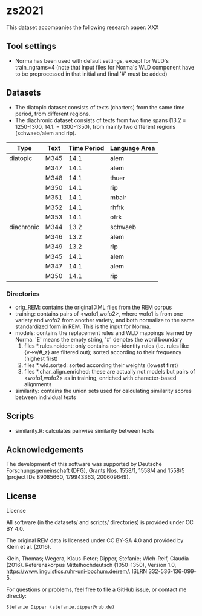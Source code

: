 # zs2021

This dataset accompanies the following research paper: XXX


## Tool settings

* Norma has been used with default settings, except for WLD's train_ngrams=4 (note that input files for Norma's WLD component have to be preprocessed in that initial and final '#' must be added)

## Datasets

* The diatopic dataset consists of texts (charters) from the same time period, from different regions.
* The diachronic dataset consists of texts from two time spans (13.2 = 1250-1300, 14.1. = 1300-1350), from mainly two different regions (schwaeb/alem and rip).


Type      | Text | Time Period | Language Area
----------|---------|------------|---------------
diatopic  | M345 | 14.1 | alem
	  | M347 | 14.1 | alem
	  | M348 | 14.1 | thuer
	  | M350 | 14.1 | rip
	  | M351 | 14.1 | mbair
	  | M352 | 14.1 | rhfrk
	  | M353 | 14.1 | ofrk
diachronic | M344 | 13.2 | schwaeb 
	   | M346 | 13.2 | alem
   	   | M349 | 13.2 | rip
           | M345 | 14.1 | alem
	   | M347 | 14.1 | alem
	   | M350 | 14.1 | rip


### Directories

* orig_REM: contains the original XML files from the REM corpus
* training: contains pairs of <wofo1,wofo2>, where wofo1 is from one variety and wofo2 from another variety, and both normalize to the same standardized form in REM. This is the input for Norma.
* models: contains the replacement rules and WLD mappings learned by Norma. 'E' means the empty string, '#' denotes the word boundary
  1. files *.rules.noident: only contains non-identity rules (i.e. rules like {v->v/#_z} are filtered out); sorted according to their frequency (highest first)
  1. files *.wld.sorted: sorted according their weights (lowest first)
  1. files *.char_align.enriched: these are actually not models but pairs of <wofo1,wofo2> as in training, enriched with character-based alignments
* similarity: contains the union sets used for calculating similarity scores between individual texts


## Scripts

* similarity.R: calculates pairwise similarity between texts

## Acknowledgements

The development of this software was supported by Deutsche Forschungsgemeinschaft (DFG), Grants Nos. 1558/1, 1558/4 and 1558/5 (project IDs 89085660, 179943363, 200609649).

## License

License

All software (in the datasets/ and scripts/ directories) is provided under CC BY 4.0.

The original REM data is licensed under CC BY-SA 4.0 and provided by Klein et al. (2016).

Klein, Thomas; Wegera, Klaus-Peter; Dipper, Stefanie; Wich-Reif, Claudia (2016). Referenzkorpus Mittelhochdeutsch (1050–1350), Version 1.0, https://www.linguistics.ruhr-uni-bochum.de/rem/. ISLRN 332-536-136-099-5.

For questions or problems, feel free to file a GitHub issue, or contact me directly:

    Stefanie Dipper (stefanie.dipper@rub.de)

